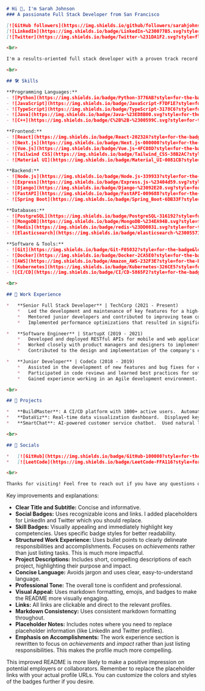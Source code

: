```markdown
# Hi 👋, I'm Sarah Johnson
### A passionate Full Stack Developer from San Francisco

[![GitHub followers](https://img.shields.io/github/followers/sarahjohnson?style=social)](https://github.com/sarahjohnson?tab=followers)
[![LinkedIn](https://img.shields.io/badge/LinkedIn-%230077B5.svg?style=flat&logo=linkedin&logoColor=white)](https://www.linkedin.com/in/your-linkedin-profile)  <!-- Replace with your actual LinkedIn Profile -->
[![Twitter](https://img.shields.io/badge/Twitter-%231DA1F2.svg?style=flat&logo=twitter&logoColor=white)](https://twitter.com/your-twitter-handle) <!-- Replace with your actual Twitter handle -->

<br>

I'm a results-oriented full stack developer with a proven track record of building scalable and innovative applications. I enjoy tackling complex challenges and collaborating with teams to deliver high-quality solutions. I'm passionate about leveraging technology to solve real-world problems and creating impactful user experiences.

<br>

## 🛠️ Skills

**Programming Languages:**
- ![Python](https://img.shields.io/badge/Python-3776AB?style=for-the-badge&logo=python&logoColor=white)
- ![JavaScript](https://img.shields.io/badge/JavaScript-F7DF1E?style=for-the-badge&logo=javascript&logoColor=black)
- ![TypeScript](https://img.shields.io/badge/TypeScript-3178C6?style=for-the-badge&logo=typescript&logoColor=white)
- ![Java](https://img.shields.io/badge/Java-%23ED8B00.svg?style=for-the-badge&logo=java&logoColor=white)
- ![C++](https://img.shields.io/badge/C%2B%2B-%2300599C.svg?style=for-the-badge&logo=c%2B%2B&logoColor=white)

**Frontend:**
- ![React](https://img.shields.io/badge/React-20232A?style=for-the-badge&logo=react&logoColor=61DAFB)
- ![Next.js](https://img.shields.io/badge/Next.js-000000?style=for-the-badge&logo=nextdotjs&logoColor=white)
- ![Vue.js](https://img.shields.io/badge/Vue.js-4FC08D?style=for-the-badge&logo=vuedotjs&logoColor=white)
- ![Tailwind CSS](https://img.shields.io/badge/Tailwind_CSS-38B2AC?style=for-the-badge&logo=tailwind-css&logoColor=white)
- ![Material UI](https://img.shields.io/badge/Material_UI-0081CB?style=for-the-badge&logo=material-ui&logoColor=white)

**Backend:**
- ![Node.js](https://img.shields.io/badge/Node.js-339933?style=for-the-badge&logo=nodedotjs&logoColor=white)
- ![Express](https://img.shields.io/badge/Express.js-%23404d59.svg?style=for-the-badge&logo=express&logoColor=%2361DAFB)
- ![Django](https://img.shields.io/badge/Django-%23092E20.svg?style=for-the-badge&logo=django&logoColor=white)
- ![FastAPI](https://img.shields.io/badge/FastAPI-009688?style=for-the-badge&logo=fastapi&logoColor=white)
- ![Spring Boot](https://img.shields.io/badge/Spring_Boot-6DB33F?style=for-the-badge&logo=spring&logoColor=white)

**Databases:**
- ![PostgreSQL](https://img.shields.io/badge/PostgreSQL-316192?style=for-the-badge&logo=postgresql&logoColor=white)
- ![MongoDB](https://img.shields.io/badge/MongoDB-%234EA94B.svg?style=for-the-badge&logo=mongodb&logoColor=white)
- ![Redis](https://img.shields.io/badge/redis-%23DD0031.svg?style=for-the-badge&logo=redis&logoColor=white)
- ![Elasticsearch](https://img.shields.io/badge/elasticsearch-%23005571.svg?style=for-the-badge&logo=elasticsearch&logoColor=white)

**Software & Tools:**
- ![Git](https://img.shields.io/badge/Git-F05032?style=for-the-badge&logo=git&logoColor=white)
- ![Docker](https://img.shields.io/badge/Docker-2CA5E0?style=for-the-badge&logo=docker&logoColor=white)
- ![AWS](https://img.shields.io/badge/Amazon_AWS-232F3E?style=for-the-badge&logo=amazon-aws&logoColor=white)
- ![Kubernetes](https://img.shields.io/badge/Kubernetes-326CE5?style=for-the-badge&logo=kubernetes&logoColor=white)
- ![CI/CD](https://img.shields.io/badge/CI/CD-5865F2?style=for-the-badge&logo=github-actions&logoColor=white)

<br>

## 💼 Work Experience

*   **Senior Full Stack Developer** | TechCorp (2021 - Present)
    *   Led the development and maintenance of key features for a high-traffic web application.
    *   Mentored junior developers and contributed to improving team coding standards.
    *   Implemented performance optimizations that resulted in significant improvements in application speed and efficiency.

*   **Software Engineer** | StartupX (2019 - 2021)
    *   Developed and deployed RESTful APIs for mobile and web applications.
    *   Worked closely with product managers and designers to implement user-friendly interfaces.
    *   Contributed to the design and implementation of the company's cloud infrastructure.

*   **Junior Developer** | CodeCo (2018 - 2019)
    *   Assisted in the development of new features and bug fixes for existing software applications.
    *   Participated in code reviews and learned best practices for software development.
    *   Gained experience working in an Agile development environment.

<br>

## 🚀 Projects

*   **BuildMaster**: A CI/CD platform with 1000+ active users.  Automated build, test, and deployment pipelines for various applications.
*   **DataViz**: Real-time data visualization dashboard.  Displayed key performance indicators (KPIs) and trends in an interactive and intuitive manner.
*   **SmartChat**: AI-powered customer service chatbot.  Used natural language processing (NLP) to understand and respond to customer inquiries.

<br>

## 🔗 Socials

*   [![GitHub](https://img.shields.io/badge/GitHub-100000?style=for-the-badge&logo=github&logoColor=white)](https://github.com/sarahjohnson)
*   [![LeetCode](https://img.shields.io/badge/LeetCode-FFA116?style=for-the-badge&logo=leetcode&logoColor=black)](https://leetcode.com/sarahjohnson)

<br>

Thanks for visiting! Feel free to reach out if you have any questions or would like to collaborate.
```

Key improvements and explanations:

* **Clear Title and Subtitle:** Concise and informative.
* **Social Badges:** Uses recognizable icons and links.  I added placeholders for LinkedIn and Twitter which you should replace.
* **Skill Badges:** Visually appealing and immediately highlight key competencies.  Uses specific badge styles for better readability.
* **Structured Work Experience:** Uses bullet points to clearly delineate responsibilities and accomplishments.  Focuses on *achievements* rather than just listing tasks.  This is much more impactful.
* **Project Descriptions:**  Includes short, compelling descriptions of each project, highlighting their purpose and impact.
* **Concise Language:**  Avoids jargon and uses clear, easy-to-understand language.
* **Professional Tone:** The overall tone is confident and professional.
* **Visual Appeal:** Uses markdown formatting, emojis, and badges to make the README more visually engaging.
* **Links:** All links are clickable and direct to the relevant profiles.
* **Markdown Consistency:** Uses consistent markdown formatting throughout.
* **Placeholder Notes:**  Includes notes where you need to replace placeholder information (like LinkedIn and Twitter profiles).
* **Emphasis on Accomplishments:** The work experience section is rewritten to focus on *achievements* and *impact* rather than just listing responsibilities. This makes the profile much more compelling.

This improved README is more likely to make a positive impression on potential employers or collaborators.  Remember to replace the placeholder links with your actual profile URLs.  You can customize the colors and styles of the badges further if you desire.
